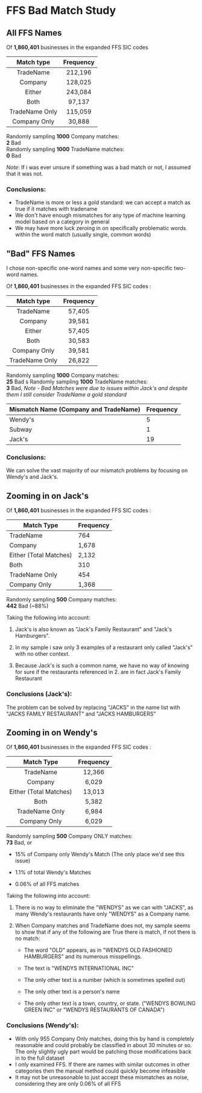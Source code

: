 # FFS Bad Match Study
## All FFS Names
Of **1,860,401** businesses in the expanded FFS SIC codes  

|   Match type   | Frequency |
| :------------: | :-------: |
|   TradeName    |  212,196  |
|    Company     |  128,025  |
|     Either     |  243,084  |
|      Both      |  97,137   |
| TradeName Only |  115,059  |
|  Company Only  |  30,888   |

Randomly sampling **1000** Company matches:  
**2** Bad  
Randomly sampling  **1000** TradeName matches:  
**0** Bad

*Note*: If i was ever unsure if something was a bad match or not, I assumed
that it was not.

### Conclusions:

* TradeName is more or less a gold standard:  we can accept a match as true
if it matches with tradename
* We don't have enough mismatches for any type of machine learning model
based on a category in general
* We may have more luck zeroing in on specifically problematic words within
the word match (usually single, common words)

## "Bad" FFS Names
I chose non-specific one-word names and some very non-specific two-word names.  

Of **1,860,401** businesses in the expanded FFS SIC codes :

|   Match type   | Frequency |
| :------------: | :-------: |
|   TradeName    |  57,405   |
|    Company     |  39,581   |
|     Either     |  57,405   |
|      Both      |  30,583   |
|  Company Only  |  39,581   |
| TradeName Only |  26,822   |

Randomly sampling **1000** Company matches:  
**25** Bad  s
Randomly sampling  **1000** TradeName matches:  
**3** Bad,  *Note - Bad Matches were due to issues within Jack's and despite them I still consider TradeName a gold standard*


| Mismatch Name (Company and TradeName) | Frequency |
|---------|-------|
| Wendy's | 5 |
| Subway | 1 |
| Jack's | 19 |

### Conclusions:

We can solve the vast majority of our mismatch problems by focusing on Wendy's and Jack's.



## Zooming in on Jack's

Of **1,860,401** businesses in the expanded FFS SIC codes :

| Match Type             | Frequency |
| ---------------------- | --------- |
| TradeName              | 764       |
| Company                | 1,678     |
| Either (Total Matches) | 2,132     |
| Both                   | 310       |
| TradeName Only         | 454       |
| Company Only           | 1,368     |

Randomly sampling **500** Company matches:  
**442** Bad  (~88%)

Taking the following into account:

1. Jack's is also known as "Jack's Family Restaurant" and "Jack's Hamburgers". 

2. In my sample i saw only 3 examples of a restaurant only called "Jack's" with no other context. 

3. Because Jack's is such a common name, we have no way of knowing for sure if the restaurants referenced in 2. are in fact Jack's Family Restaurant

### Conclusions (Jack's):

The problem can be solved by replacing "JACKS" in the name list with "JACKS FAMILY RESTAURANT" and "JACKS HAMBURGERS"



## Zooming in on Wendy's

Of **1,860,401** businesses in the expanded FFS SIC codes :

|       Match Type       | Frequency |
| :--------------------: | :-------: |
|       TradeName        |  12,366   |
|        Company         |   6,029   |
| Either (Total Matches) |  13,013   |
|          Both          |   5,382   |
|     TradeName Only     |   6,984   |
|      Company Only      |   6,029   |

Randomly sampling **500** Company ONLY matches:  
**73** Bad, or 

- 15% of Company only Wendy's Match (The only place we'd see this issue)

- 1.1% of total Wendy's Matches

- 0.06% of all FFS matches

Taking the following into account:

1.  There is no way to eliminate the "WENDYS" as we can with "JACKS", as many Wendy's restaurants have only "WENDYS" as a Company name.

2. When Company matches and TradeName does not, my sample seems to show that if any of the following are True there is match, if not there is no match:

   - The word "OLD" appears, as in "WENDYS OLD FASHIONED HAMBURGERS" and its numerous misspellings.

   - The text is "WENDYS INTERNATIONAL INC"

   - The only other text is a number (which is sometimes spelled out)

   - The only other text is a person's name

   - The only other text is a town, country, or state.  ("WENDYS BOWLING GREEN INC" or "WENDYS RESTAURANTS OF CANADA")

### Conclusions (Wendy's):

- With only 955 Company Only matches, doing this by hand is completely reasonable and could probably be classified in about 30 minutes or so.  The only slightly ugly part would be patching those modifications back in to the full dataset 
- I only examined FFS.  If there are names with similar outcomes in other categories then the manual method could quickly become infeasible
- It may not be unreasonable to just accept these mismatches as noise, considering they are only 0.06% of all FFS